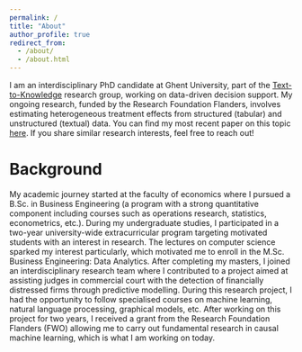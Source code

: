 ```yaml
---
permalink: /
title: "About"
author_profile: true
redirect_from: 
  - /about/
  - /about.html
---
```


I am an interdisciplinary PhD candidate at Ghent University, part of the [Text-to-Knowledge](https://ugentt2k.github.io/) research group, working on data-driven decision support. My ongoing research, funded by the Research Foundation Flanders, involves estimating heterogeneous treatment effects from structured (tabular) and unstructured (textual) data. You can find my most recent paper on this topic [here](https://arxiv.org/abs/2409.15503). If you share similar research interests, feel free to reach out!

Background
======
My academic journey started at the faculty of economics where I pursued a B.Sc. in Business Engineering (a program with a strong quantitative component including courses such as operations research, statistics, econometrics, etc.). During my undergraduate studies, I participated in a two-year university-wide extracurricular program targeting motivated students with an interest in research. The lectures on computer science sparked my interest particularly, which motivated me to enroll in the M.Sc. Business Engineering: Data Analytics. After completing my masters, I joined an interdisciplinary research team where I contributed to a project aimed at assisting judges in commercial court with the detection of financially distressed firms through predictive modelling. During this research project, I had the opportunity to follow specialised courses on machine learning, natural language processing, graphical models, etc. After working on this project for two years, I received a grant from the Research Foundation Flanders (FWO) allowing me to carry out fundamental research in causal machine learning, which is what I am working on today.
